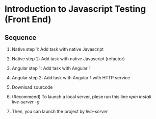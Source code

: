 # Introduction to Javascript Testing (Front End)

## Sequence
1. Native step 1: Add task with native Javascript
2. Native step 2: Add task with native Javascript (refactor)
3. Angular step 1: Add task with Angular 1
4. Angular step 2: Add task with Angular 1 with HTTP service

1. Download sourcode
2. (Recommend) To launch a local server, plese run this line *npm install live-server -g*
3. Then, you can launch the project by *live-server*